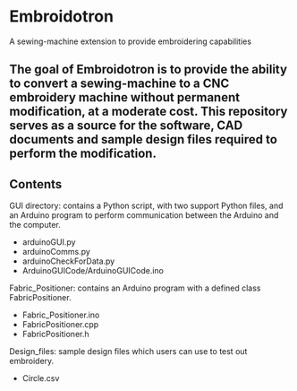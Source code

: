 # Embroidotron
A sewing-machine extension to provide embroidering capabilities

The goal of Embroidotron is to provide the ability to convert a sewing-machine to a CNC embroidery machine without permanent modification, at a moderate cost.
This repository serves as a source for the software, CAD documents and sample design files required to perform the modification.
---

## Contents
GUI directory: contains a Python script, with two support Python files, and an Arduino program to perform communication between the Arduino and the computer.
* arduinoGUI.py
* arduinoComms.py
* arduinoCheckForData.py
* ArduinoGUICode/ArduinoGUICode.ino

Fabric_Positioner: contains an Arduino program with a defined class FabricPositioner.
* Fabric_Positioner.ino
* FabricPositioner.cpp
* FabricPositioner.h

Design_files: sample design files which users can use to test out embroidery.
* Circle.csv


